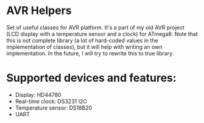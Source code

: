 # AVR Helpers
Set of useful classes for AVR platform. It's a part of my old AVR project (LCD display with a temperature sensor and a clock) for ATmega8. Note that this is not complete library (a lot of hard-coded values in the implementation of classes), but it will help with writing an own implementation. In the future, I will try to rewrite this to true library.

# Supported devices and features:
* Display: HD44780
* Real-time clock: DS3231 I2C
* Temperature sensor: DS18B20
* UART